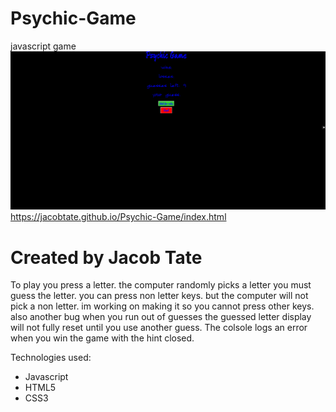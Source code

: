 # Psychic-Game
javascript game
<img src="./assets/images/Screenshot (2).png">
https://jacobtate.github.io/Psychic-Game/index.html
# Created by Jacob Tate
To play you press a letter.
the computer randomly picks a letter you must guess the letter.
you can press non letter keys. but the computer will not pick a non letter.
im working on making it so you cannot press other keys.
also another bug when you run out of guesses the guessed letter display will not fully reset until you use another guess.
The colsole logs an error when you win the game with the hint closed.

Technologies used:<br>
- Javascript
- HTML5
- CSS3

